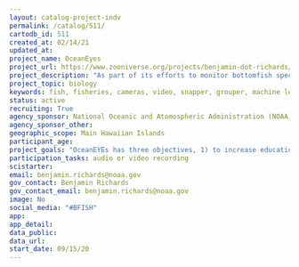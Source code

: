 ```yaml
---
layout: catalog-project-indv
permalink: /catalog/511/
cartodb_id: 511
created_at: 02/14/21
updated_at: 
project_name: OceanEyes
project_url: https://www.zooniverse.org/projects/benjamin-dot-richards/oceaneye
project_description: "As part of its efforts to monitor bottomfish species in Hawaii, the NOAA Pacific Islands Fisheries Science Center (PIFSC) launched the OceanEYEs Citizen Science project on September 15, 2020.  Since launch, over 3,500 volunteer citizen scientists have made approximately 430,000 classifications across nearly 60,000 underwater images during the 2019 Bottomfish Fishery-Independent Survey in Hawaii (BFISH). After logging into the OceanEYEs website, volunteers are guided through a short tutorial where they learn about the Bottomfish stock, stock assessment science, as well as the fish species being surveyed.  They are taught how to recognize each of the key species and are then presented with underwater images from the survey.  They are first asked if they see any fish in the image and, if so, are asked to mark the location of the fish and identify the species by name. Initial results suggest that the information provided by multiple Citizen Scientists can, when combined, rival that provided by professional annotators. The work being done by OceanEYEs volunteers can allow NOAA scientists to look at new ways of counting fish and is being used to develop artificial intelligence solutions, training computers to identify fish and allowing NOAA scientists to deploy human expertise more efficiently. To-date, the work done by OceanEYEs citizen scientists is equivalent to just over one hundred FTE hours." 
project_topic: biology
keywords: fish, fisheries, cameras, video, snapper, grouper, machine learning, computer vision, artificial intelligence
status: active
recruiting: True
agency_sponsor: National Oceanic and Atomospheric Administration (NOAA)
agency_sponsor_other: 
geographic_scope: Main Hawaiian Islands
participant_age: 
project_goals: "OceanEYEs has three objectives, 1) to increase education and outreach, 2) to create high quality and high volume training data for machine learning algorithms, and 3) to allow scientists to evaluate alternative methods for enumeration of fish targets from video."
participation_tasks: audio or video recording
scistarter: 
email: benjamin.richards@noaa.gov
gov_contact: Benjamin Richards
gov_contact_email: benjamin.richards@noaa.gov
image: No
social_media: "#BFISH"
app: 
app_detail: 
data_public: 
data_url: 
start_date: 09/15/20  
---
```

